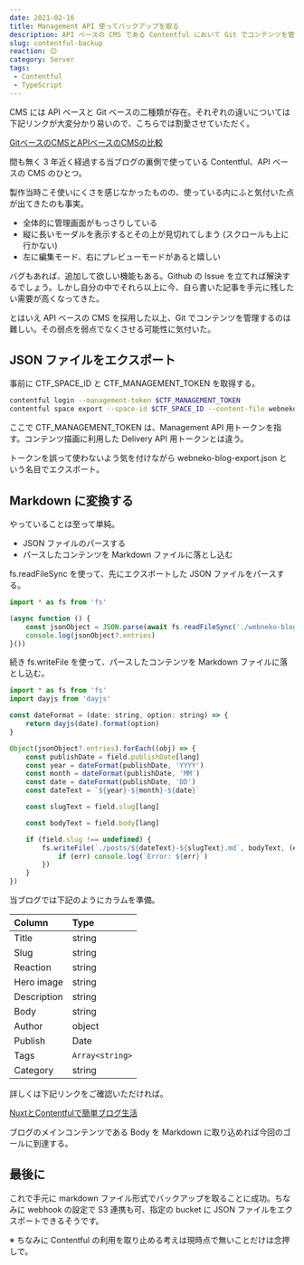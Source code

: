 ```yaml
---
date: 2021-02-16
title: Management API 使ってバックアップを取る
description: API ベースの CMS である Contentful において Git でコンテンツを管理する方法を書きました。
slug: contentful-backup
reaction: 😌
category: Server
tags: 
 - Contentful
 - TypeScript
---
```


CMS には API ベースと Git ベースの二種類が存在。それぞれの違いについては下記リンクが大変分かり易いので、こちらでは割愛させていただく。

[GitベースのCMSとAPIベースのCMSの比較](https://microcms.io/blog/git-based-cms-vs-api-first-cms/)

間も無く 3 年近く経過する当ブログの裏側で使っている Contentful、API ベースの CMS のひとつ。

製作当時こそ使いにくさを感じなかったものの、使っている内にふと気付いた点が出てきたのも事実。

- 全体的に管理画面がもっさりしている
- 縦に長いモーダルを表示するとその上が見切れてしまう (スクロールも上に行かない)
- 左に編集モード、右にプレビューモードがあると嬉しい

バグもあれば、追加して欲しい機能もある。Github の Issue を立てれば解決するでしょう。しかし自分の中でそれら以上に今、自ら書いた記事を手元に残したい需要が高くなってきた。

とはいえ API ベースの CMS を採用した以上、Git でコンテンツを管理するのは難しい。その弱点を弱点でなくさせる可能性に気付いた。

## JSON ファイルをエクスポート

事前に CTF_SPACE_ID と CTF_MANAGEMENT_TOKEN を取得する。

```bash
contentful login --management-token $CTF_MANAGEMENT_TOKEN
contentful space export --space-id $CTF_SPACE_ID --content-file webneko-blog-export.json
```

ここで CTF_MANAGEMENT_TOKEN は、Management API 用トークンを指す。コンテンツ描画に利用した Delivery API 用トークンとは違う。

トークンを誤って使わないよう気を付けながら webneko-blog-export.json という名目でエクスポート。

## Markdown に変換する

やっていることは至って単純。

- JSON ファイルのパースする
- パースしたコンテンツを Markdown ファイルに落とし込む

fs.readFileSync を使って、先にエクスポートした JSON ファイルをパースする。

```js
import * as fs from 'fs'

(async function () {
    const jsonObject = JSON.parse(await fs.readFileSync('./webneko-blog-export.json', 'utf8'))
    console.log(jsonObject?.entries)
}())
```

続き fs.writeFile を使って、パースしたコンテンツを Markdown ファイルに落とし込む。

```js
import * as fs from 'fs'
import dayjs from 'dayjs'

const dateFormat = (date: string, option: string) => {
    return dayjs(date).format(option)
}

Object(jsonObject?.entries).forEach((obj) => {
    const publishDate = field.publishDate[lang]
    const year = dateFormat(publishDate, 'YYYY')
    const month = dateFormat(publishDate, 'MM')
    const date = dateFormat(publishDate, 'DD')
    const dateText = `${year}-${month}-${date}`

    const slugText = field.slug[lang]

    const bodyText = field.body[lang]

    if (field.slug !== undefined) {
        fs.writeFile(`./posts/${dateText}-${slugText}.md`, bodyText, (err) => {
            if (err) console.log(`Error: ${err}`)
        })
    }
})
```

当ブログでは下記のようにカラムを準備。

| Column | Type |
|:---|:---|
| Title | string |
| Slug | string |
| Reaction | string |
| Hero image | string |
| Description | string |
| Body | string |
| Author | object |
| Publish | Date |
| Tags | `Array<string>` |
| Category | string |

詳しくは下記リンクをご確認いただければ。

[NuxtとContentfulで簡単ブログ生活](https://webneko.dev/posts/created-webneko-blog-used-nuxt-js-and-contentful)

ブログのメインコンテンツである Body を Markdown に取り込めれば今回のゴールに到達する。

## 最後に

これで手元に markdown ファイル形式でバックアップを取ることに成功。ちなみに webhook の設定で S3 連携も可、指定の bucket に JSON ファイルをエクスポートできるそうです。

※ ちなみに Contentful の利用を取り止める考えは現時点で無いことだけは念押しで。
